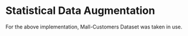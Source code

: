 # Statistical Data Augmentation

For the above implementation, Mall-Customers Dataset was taken in use.
